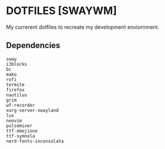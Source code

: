 DOTFILES [SWAYWM]
=================
My currerent dotfiles to recreate my development enviornment.

Dependencies
------------
```
sway
i3blocks
bc
mako
rofi
termite
firefox
nautilus
grim
wf-recorder
xorg-server-xwayland
lux
neovim
pulsemixer
ttf-emojione
ttf-symnola
nerd-fonts-inconsolata
```
